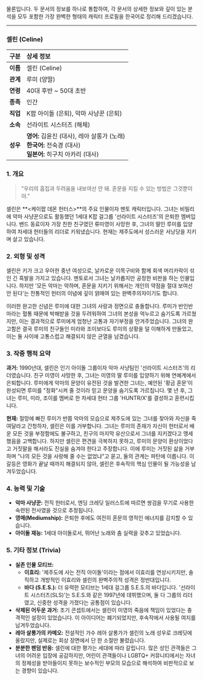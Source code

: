 물론입니다. 두 문서의 정보를 하나로 통합하여, 각 문서의 상세한 정보와 깊이 있는 분석을 모두 포함한 가장 완벽한 형태의 캐릭터 프로필을 한국어로 정리해 드리겠습니다.

---

### **셀린 (Celine)**

| 구분     | 상세 정보                                                                                                        |
| :------- | :--------------------------------------------------------------------------------------------------------------- |
| **이름** | 셀린 (Celine)                                                                                                    |
| **관계** | 루미 (양딸)                                                                                                      |
| **연령** | 40대 후반 ~ 50대 초반                                                                                            |
| **종족** | 인간                                                                                                             |
| **직업** | K팝 아이돌 (은퇴), 악마 사냥꾼 (은퇴)                                                                            |
| **소속** | 선라이트 시스터즈 (해체)                                                                                         |
| **성우** | **영어:** 김윤진 (대사), 레아 살롱가 (노래) <br> **한국어:** 전숙경 (대사) <br> **일본어:** 히구치 아카리 (대사) |

### **1. 개요**

> "우리의 흠집과 두려움을 내보여선 안 돼. 혼문을 지킬 수 있는 방법은 그것뿐이야."

셀린은 **<케이팝 데몬 헌터스>**의 주요 인물이자 멘토 캐릭터입니다. 그녀는 비밀리에 악마 사냥꾼으로도 활동했던 1세대 K팝 걸그룹 '선라이트 시스터즈'의 은퇴한 멤버입니다. 밴드 동료이자 가장 친한 친구였던 류미영이 사망한 후, 그녀의 딸인 루미를 입양하여 차세대 헌터들의 리더로 키워냈습니다. 현재는 제주도에서 성스러운 서낭당을 지키며 살고 있습니다.

### **2. 외형 및 성격**

셀린은 키가 크고 우아한 중년 여성으로, 날카로운 이목구비와 함께 회색 머리카락이 섞인 긴 흑발을 가지고 있습니다. 멘토로서 그녀는 날카롭지만 공정한 비판을 하는 인물입니다. 하지만 '모든 악마는 악하며, 혼문을 지키기 위해서는 개인의 약점을 절대 보여선 안 된다'는 전통적인 헌터의 이념에 깊이 얽매여 있는 완벽주의자이기도 합니다.

이러한 완고한 신념은 루미에 대한 그녀의 사랑과 정면으로 충돌합니다. 루미가 반인반마라는 혈통 때문에 박해받을 것을 두려워하여 그녀의 본성을 억누르고 숨기도록 가르쳤지만, 이는 결과적으로 루미에게 엄청난 고통과 자기부정을 안겨주었습니다. 그녀의 완고함은 결국 루미의 친구들인 미라와 조이보다도 루미의 상황을 덜 이해하게 만들었고, 이는 둘 사이에 고통스럽고 해결되지 않은 균열을 남겼습니다.

### **3. 작중 행적 요약**

**과거:** 1990년대, 셀린은 인기 아이돌 그룹이자 악마 사냥팀인 '선라이트 시스터즈'의 리더였습니다. 친구 미영이 사망한 후, 그녀는 미영의 딸 루미를 입양하기 위해 연예계에서 은퇴합니다. 루미에게 악마의 문양이 유전된 것을 발견한 그녀는, 예언된 '황금 혼문'이 완성되면 루미를 "정화"시켜 줄 것이라 믿고 문양을 숨기도록 가르칩니다. 몇 년 후, 그녀는 루미, 미라, 조이를 멤버로 한 차세대 헌터 그룹 'HUNTR/X'를 결성하고 훈련시킵니다.

**현재:** 절망에 빠진 루미가 반쯤 악마의 모습으로 제주도에 있는 그녀를 찾아와 자신을 죽여달라고 간청하자, 셀린은 이를 거부합니다. 그녀는 루미의 존재가 자신이 헌터로서 배운 모든 것을 부정함에도 불구하고, 친구의 마지막 유산으로서 그녀를 지키겠다고 맹세했음을 고백합니다. 하지만 셀린은 편견을 극복하지 못하고, 루미의 문양이 환상이었다고 거짓말을 해서라도 진실을 숨겨야 한다고 주장합니다. 이에 루미는 거짓된 삶을 거부하며 "나의 모든 것을 사랑해 줄 수는 없었냐"고 묻고, 둘의 관계는 파탄에 이릅니다. 이 갈등은 영화가 끝날 때까지 해결되지 않아, 셀린은 후속작의 핵심 인물이 될 가능성을 남겨두었습니다.

### **4. 능력 및 기술**

- **악마 사냥꾼:** 전직 헌터로서, 엔딩 크레딧 일러스트에 따르면 쌍검을 무기로 사용한 숙련된 전사였을 것으로 추정됩니다.
- **영매(Mediumship):** 은퇴한 후에도 여전히 혼문의 영적인 에너지를 감지할 수 있습니다.
- **아이돌 재능:** 1세대 아이돌로서, 뛰어난 노래와 춤 실력을 갖추고 있었습니다.

### **5. 기타 정보 (Trivia)**

- **실존 인물 모티브:**
  - **이효리:** '제주도에 사는 전직 아이돌'이라는 점에서 이효리를 연상시키지만, 솔직하고 개방적인 이효리와 셀린의 완벽주의적 성격은 정반대입니다.
  - **바다 (S.E.S.):** 더 유력한 모티브는 1세대 걸그룹 S.E.S.의 바다입니다. '선라이트 시스터즈(SLS)'는 S.E.S.와 같은 1997년에 데뷔했으며, 둘 다 그룹의 리더였고, 신중한 성격을 가졌다는 공통점이 있습니다.
- **삭제된 어두운 과거:** 초기 콘셉트에서는 셀린이 미영의 죽음에 책임이 있었다는 충격적인 설정이 있었습니다. 이 아이디어는 폐기되었지만, 후속작에서 사용될 여지를 남겨두었습니다.
- **레아 살롱가의 카메오:** 전설적인 가수 레아 살롱가가 셀린의 노래 성우로 크레딧에 올랐지만, 실제로는 회상 장면에서 단 한 소절만 불렀습니다.
- **분분한 팬덤 반응:** 셀린에 대한 평가는 세대에 따라 갈립니다. 많은 성인 관객들은 그녀의 어려운 입장에 공감하지만, 어린이 관객들이나 LGBTQ+ 커뮤니티에서는 자녀의 정체성을 받아들이지 못하는 보수적인 부모의 모습으로 해석하여 비판적으로 보는 경향이 있습니다.
